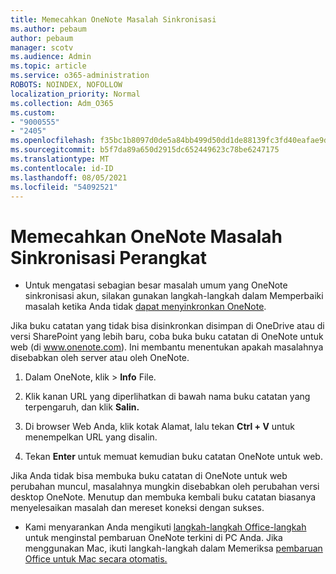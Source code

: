 ```yaml
---
title: Memecahkan OneNote Masalah Sinkronisasi
ms.author: pebaum
author: pebaum
manager: scotv
ms.audience: Admin
ms.topic: article
ms.service: o365-administration
ROBOTS: NOINDEX, NOFOLLOW
localization_priority: Normal
ms.collection: Adm_O365
ms.custom:
- "9000555"
- "2405"
ms.openlocfilehash: f35bc1b8097d0de5a84bb499d50dd1de88139fc3fd40eafae9d3f4ad17d84d2a
ms.sourcegitcommit: b5f7da89a650d2915dc652449623c78be6247175
ms.translationtype: MT
ms.contentlocale: id-ID
ms.lasthandoff: 08/05/2021
ms.locfileid: "54092521"
---
```

# <a name="troubleshoot-onenote-sync-issues"></a>Memecahkan OneNote Masalah Sinkronisasi Perangkat

* Untuk mengatasi sebagian besar masalah umum yang OneNote sinkronisasi akun, silakan gunakan langkah-langkah dalam Memperbaiki masalah ketika Anda tidak [dapat menyinkronkan OneNote](https://support.office.com/article/Fix-issues-when-you-can-t-sync-OneNote-299495ef-66d1-448f-90c1-b785a6968d45).

Jika buku catatan yang tidak bisa disinkronkan disimpan di OneDrive atau di versi SharePoint yang lebih baru, coba buka buku catatan di OneNote untuk web (di www.onenote.com). Ini membantu menentukan apakah masalahnya disebabkan oleh server atau oleh OneNote.

1. Dalam OneNote, klik   >  **Info** File.

2. Klik kanan URL yang diperlihatkan di bawah nama buku catatan yang terpengaruh, dan klik **Salin.**

3. Di browser Web Anda, klik kotak Alamat, lalu tekan **Ctrl + V** untuk menempelkan URL yang disalin.

4. Tekan **Enter** untuk memuat kemudian buku catatan OneNote untuk web.

Jika Anda tidak bisa membuka buku catatan di OneNote untuk web perubahan muncul, masalahnya mungkin disebabkan oleh perubahan versi desktop OneNote. Menutup dan membuka kembali buku catatan biasanya menyelesaikan masalah dan mereset koneksi dengan sukses.

* Kami menyarankan Anda mengikuti [langkah-langkah Office-langkah](https://support.office.com/article/Install-Office-updates-2ab296f3-7f03-43a2-8e50-46de917611c5) untuk menginstal pembaruan OneNote terkini di PC Anda. Jika menggunakan Mac, ikuti langkah-langkah dalam Memeriksa [pembaruan Office untuk Mac secara otomatis.](https://support.office.com/article/update-office-for-mac-automatically-bfd1e497-c24d-4754-92ab-910a4074d7c1)